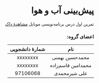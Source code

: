 <div dir="rtl">

# پیش‌بینی آب و هوا

تمرین اول درس برنامه‌نویسی موبایل [مشاهدهٔ داک](https://github.com/sharif-dev/HW1-Weather/raw/master/Mobile_HW1.pdf)

### اعضای گروه:
|        نام        | شمارهٔ دانشجویی |
|:-----------------:|:--------------:|
|   محمدحسین بهمنی  |    xxxxxxxx    |
| محمدامین قاسم‌زاده |    xxxxxxxx    |
|    علی شیرمحمدی   |    97106068    |
</div>